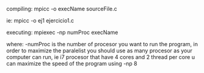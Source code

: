 compiling:
mpicc -o execName sourceFile.c

ie: mpicc -o ej1 ejercicio1.c

executing:
mpiexec -np numProc execName

where:
-numProc is the number of procesor you want to run the program, in order to maximize the paralelist you should use 
as many procesor as your computer can run, ie i7 procesor that have 4 cores and 2 thread per core u can maximize the speed
of the program using -np 8
